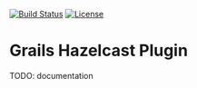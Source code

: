 [![Build Status](https://travis-ci.org/budjb/grails-hazelcast.svg?branch=master)](https://travis-ci.org/budjb/grails-hazelcast)
[![License](http://img.shields.io/:license-apache-blue.svg)](http://www.apache.org/licenses/LICENSE-2.0.html)

# Grails Hazelcast Plugin

TODO: documentation